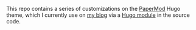 This repo contains a series of customizations on the [PaperMod](https://github.com/adityatelange/hugo-PaperMod) Hugo theme, which I currently use on [my blog](https://quiroptero.blog) via a [Hugo module](https://gohugo.io/hugo-modules/) in the source code.
